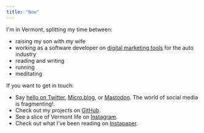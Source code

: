 ```yaml
---
title: "Now"
---
```


I'm in Vermont, splitting my time between:

- raising my son with my wife
- working as a software developer on [digital marketing tools](http://www.dealer.com/products/advertising/) for the auto industry
- reading and writing
- running
- meditating

If you want to get in touch:

- Say [hello on Twitter](http://twitter.com/dehowell), [Micro.blog](http://dehowell.micro.blog), or [Mastodon](https://refactorcamp.org/@dehowell). The world of social media is fragmenting!.
- Check out my projects on [GitHub](https://github.com/dehowell).
- See a slice of Vermont life on [Instagram](https://instagram.com/dehowell/).
- Check out what I've been reading on [Instapaper](https://www.instapaper.com/liked).

